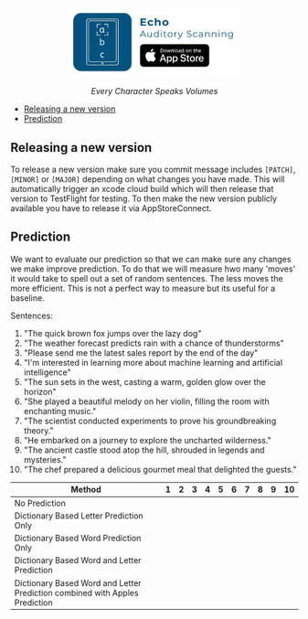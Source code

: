 <p align="center">
  <a href="https://apps.apple.com/gb/app/echo-auditory-scanning/id6451412975">
    <img src="https://raw.githubusercontent.com/AceCentre/Echo/main/readme-header.png" alt="Echo Logo and Download App Icon" width="300" />
  </a>
</p>
<p align="center"><i>Every Character Speaks Volumes</i></p>

- [Releasing a new version](#releasing-a-new-version)
- [Prediction](#prediction)

## Releasing a new version

To release a new version make sure you commit message includes `[PATCH]`, `[MINOR]` or `[MAJOR]` depending on what changes you have made. This will automatically trigger an xcode cloud build which will then release that version to TestFlight for testing. To then make the new version publicly available you have to release it via AppStoreConnect.

## Prediction

We want to evaluate our prediction so that we can make sure any changes we make improve prediction. To do that we will measure hwo many 'moves' it would take to spell out a set of random sentences. The less moves the more efficient. This is not a perfect way to measure but its useful for a baseline.

Sentences:

1. "The quick brown fox jumps over the lazy dog"
2. "The weather forecast predicts rain with a chance of thunderstorms"
3. "Please send me the latest sales report by the end of the day"
4. "I'm interested in learning more about machine learning and artificial intelligence"
5. "The sun sets in the west, casting a warm, golden glow over the horizon"
6. "She played a beautiful melody on her violin, filling the room with enchanting music."
7. "The scientist conducted experiments to prove his groundbreaking theory."
8. "He embarked on a journey to explore the uncharted wilderness."
9. "The ancient castle stood atop the hill, shrouded in legends and mysteries."
10. "The chef prepared a delicious gourmet meal that delighted the guests."

| Method                                                                      | 1   | 2   | 3   | 4   | 5   | 6   | 7   | 8   | 9   | 10  |
| --------------------------------------------------------------------------- | --- | --- | --- | --- | --- | --- | --- | --- | --- | --- |
| No Prediction                                                               |     |     |     |     |     |     |
| Dictionary Based Letter Prediction Only                                     |     |     |     |     |     |     |     |     |     |     |
| Dictionary Based Word Prediction Only                                       |     |     |     |     |     |     |     |     |     |     |
| Dictionary Based Word and Letter Prediction                                 |     |     |     |     |     |     |     |     |     |     |
| Dictionary Based Word and Letter Prediction combined with Apples Prediction |     |     |     |     |     |     |     |     |     |     |
